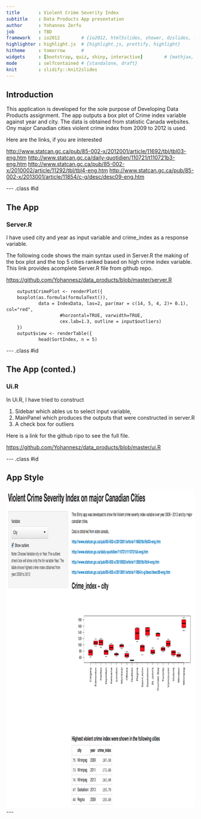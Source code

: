 ```yaml
---
title       : Violent Crime Severity Index
subtitle    : Data Products App presentation
author      : Yohannes Zerfu
job         : TBD
framework   : io2012        # {io2012, html5slides, shower, dzslides, ...}
highlighter : highlight.js  # {highlight.js, prettify, highlight}
hitheme     : tomorrow      # 
widgets     : [bootstrap, quiz, shiny, interactive]        # {mathjax, quiz, bootstrap}
mode        : selfcontained # {standalone, draft}
knit        : slidify::knit2slides
---
```


## Introduction

This application is developed for the sole purpose of Developing Data Products 
assignment. The app outputs a box plot of Crime index variable against year and city.
The data is obtained from statistic Canada websites. Ony major Canadian cities 
violent crime index from 2009 to 2012 is used.

Here are the links, if you are interested

http://www.statcan.gc.ca/pub/85-002-x/2012001/article/11692/tbl/tbl03-eng.htm
http://www.statcan.gc.ca/daily-quotidien/110721/t110721b3-eng.htm
http://www.statcan.gc.ca/pub/85-002-x/2010002/article/11292/tbl/tbl4-eng.htm
http://www.statcan.gc.ca/pub/85-002-x/2013001/article/11854/c-g/desc/desc09-eng.htm
                


--- .class #id 

## The App
### Server.R

I have used city and year as input variable and crime_index as a response variable. 

The following code shows the main syntax used in Server.R the making of the box plot
and the top 5 cities ranked based on high crime index variable. This link provides 
acomplete Server.R file from github repo.

https://github.com/Yohannesz/data_products/blob/master/server.R


        output$CrimePlot <- renderPlot({ 
        boxplot(as.formula(formulaText()), 
                data = IndexData, las=2, par(mar = c(14, 5, 4, 2)+ 0.1), col="red",
                        #horzontal=TRUE, varwidth=TRUE,
                        cex.lab=1.3, outline = input$outliers)
        })
        output$view <- renderTable({
                head(SortIndex, n = 5)



--- .class #id

## The App (conted.)
### Ui.R
In Ui.R, I have tried to construct 

1. Sidebar which ables us to select input variable,
2. MainPanel which produces the outputs that were constructed in server.R  
3. A check box for outliers

Here is a link for the github ripo to see the full file.

https://github.com/Yohannesz/data_products/blob/master/ui.R

--- .class #id

## App Style

<div style='text-align: center;'>
    <img height='850' width='650' src='app1.png' />
</div>
--- 


